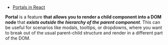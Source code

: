 - [Portals in React](https://youtu.be/M9O5AjEFzKw?si=zVfcmUstxQD-jLNm&t=9267)

**Portal** is a feature **that allows you to render a child component into a DOM node** that ***exists outside the hierarchy of the parent component***. This can be useful for scenarios like modals, tooltips, or dropdowns, where you want to break out of the usual parent-child structure and render in a different part of the DOM.